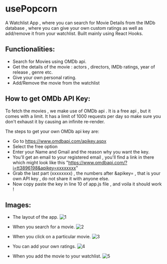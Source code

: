 
# usePopcorn

A Watchlist App , where you can search for Movie Details from the IMDb database , where you can give your own custom ratings as well as add/remove it from your watchlist. Built mainly using React Hooks. 




## Functionalities:

- Search for Movies using OMDb api.
- Get the details of the movie : actors , directors, IMDb ratings, year of release , genre etc.
- Give your own personal rating.
- Add/Remove the movie from the watchlist


## How to get OMDb API Key:

To fetch the movies , we make use of OMDb api . It is a free api , but it comes with a limit. It has a limit of 1000 requests per day so make sure you don't exhaust it by causing an infinite re-render.

The steps to get your own OMDb api key are:

- Go to https://www.omdbapi.com/apikey.aspx
- Select the free option
- Enter your Name and Gmail and the reason why you want the key.
- You'll get an email to your registered email , you'll find a link in there which might look like this "https://www.omdbapi.com/?i=tt3896198&apikey=xxxxxxxx"
- Grab the last part (xxxxxxxx) , the numbers after &apikey= , that is your own API key , do not share it with anyone else.
- Now copy paste the key in line 10 of app.js file , and voila it should work !

## Images:

- The layout of the app.
![1](https://github.com/ManojMaheshPatil/usePopcorn/assets/54990161/4ce42f58-90b1-4bd9-a17d-373fdd9eafca)

- When you search for a movie.
![2](https://github.com/ManojMaheshPatil/usePopcorn/assets/54990161/228f3f56-defd-4706-9d99-5b908dfcb2d8)

- When you click on a particular movie.
![3](https://github.com/ManojMaheshPatil/usePopcorn/assets/54990161/b6bdcb7e-a5a7-4414-9310-65a54184fa5b)

- You can add your own ratings.
![4](https://github.com/ManojMaheshPatil/usePopcorn/assets/54990161/82f39ee5-3050-4381-b7c6-35aedeb6cc6e)

- When you add the movie to your watchlist.
  ![5](https://github.com/ManojMaheshPatil/usePopcorn/assets/54990161/ea32598b-b625-4e76-8259-8f253f3784ec)
